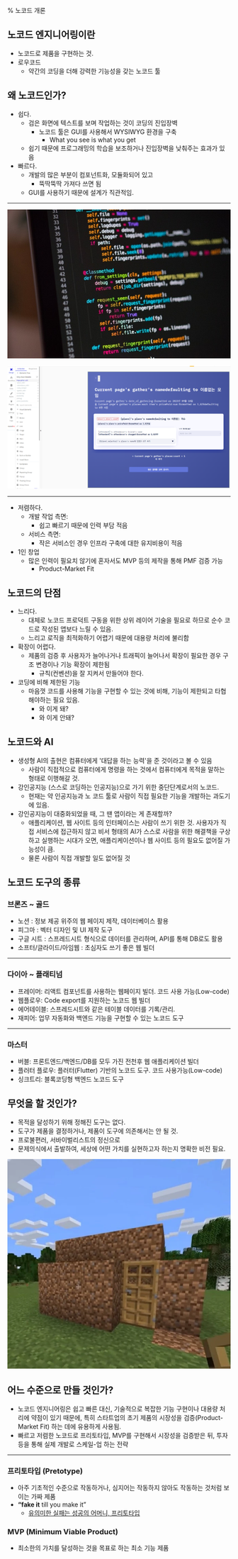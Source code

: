 % 노코드 개론

## 노코드 엔지니어링이란

- 노코드로 제품을 구현하는 것.
- 로우코드
	- 약간의 코딩을 더해 강력한 기능성을 갖는 노코드 툴

## 왜 노코드인가?

- 쉽다.
	- 검은 화면에 텍스트를 보며 작업하는 것이 코딩의 진입장벽
		- 노코드 툴은 GUI를 사용해서 WYSIWYG 환경을 구축
			- What you see is what you get
	- 쉽기 때문에 프로그래밍의 학습을 보조하거나 진입장벽을 낮춰주는 효과가 있음
- 빠르다.
	- 개발의 많은 부분이 컴포넌트화, 모듈화되어 있고
		- 뚝딱뚝딱 가져다 쓰면 됨
	- GUI를 사용하기 때문에 설계가 직관적임.

---

![](attachments/컴퓨터_프로그래밍_언어.jpg)

![](attachments/bubble-editor.png)

---

- 저렴하다.
	- 개발 작업 측면:
		- 쉽고 빠르기 때문에 인력 부담 적음
	- 서비스 측면:
		- 작은 서비스인 경우 인프라 구축에 대한 유지비용이 적음
- 1인 창업
	- 많은 인력이 필요치 않기에 혼자서도 MVP 등의 제작을 통해 PMF 검증 가능
		- Product-Market Fit

## 노코드의 단점

- 느리다.
	- 대체로 노코드 프로덕트 구동을 위한 상위 레이어 기술을 필요로 하므로 순수 코드로 작성된 앱보다 느릴 수 있음.
	- 느리고 로직을 최적화하기 어렵기 때문에 대용량 처리에 불리함
- 확장이 어렵다.
	- 제품의 검증 후 사용자가 늘어나거나 트래픽이 늘어나서 확장이 필요한 경우 구조 변경이나 기능 확장이 제한됨
		- 규칙(컨벤션)을 잘 지켜서 만들어야 한다.
- 코딩에 비해 제한된 기능
	- 마음껏 코드를 사용해 기능을 구현할 수 있는 것에 비해, 기능이 제한되고 타협해야하는 필요 있음.
		- 와 이게 돼?
		- 와 이게 안돼?

## 노코드와 AI

- 생성형 AI의 출현은 컴퓨터에게 '대답을 하는 능력'을 준 것이라고 볼 수 있음
	- 사람이 직접적으로 컴퓨터에게 명령을 하는 것에서 컴퓨터에게 목적을 말하는 형태로 이행해갈 것. 
- 강인공지능 (스스로 코딩하는 인공지능)으로 가기 위한 중단단계로서의 노코드.
	-  현재는 약 인공지능과 노 코드 툴로 사람이 직접 필요한 기능을 개발하는 과도기에 있음.
- 강인공지능이 대중화되었을 때, 그 땐 앱이라는 게 존재할까?
	- 애플리케이션, 웹 사이트 등의 인터페이스는 사람이 쓰기 위한 것. 사용자가 직접 서비스에 접근하지 않고 비서 형태의 AI가 스스로 사람을 위한 해결책을 구상하고 실행하는 시대가 오면, 애플리케이션이나 웹 사이트 등의 필요도 없어질 가능성이 큼.
	- 물론 사람이 직접 개발할 일도 없어질 것

## 노코드 도구의 종류

### 브론즈 ~ 골드

- 노션 : 정보 제공 위주의 웹 페이지 제작, 데이터베이스 활용
- 피그마 : 벡터 디자인 및 UI 제작 도구
- 구글 시트 : 스프레드시트 형식으로 데이터를 관리하며, API를 통해 DB로도 활용
- 소프터/글라이드/아임웹 : 초심자도 쓰기 좋은 웹 빌더

---

### 다이아 ~ 플래티넘

- 프레이머: 리액트 컴포넌트를 사용하는 웹페이지 빌더. 코드 사용 가능(Low-code)
- 웹플로우: Code export를 지원하는 노코드 웹 빌더
- 에어테이블: 스프레드시트와 같은 테이블 데이터를 기록/관리.
- 재피어: 업무 자동화와 백엔드 기능을 구현할 수 있는 노코드 도구

---

### 마스터

- 버블: 프론트엔드/백엔드/DB를 모두 가진 전천후 웹 애플리케이션 빌더
- 플러터 플로우: 플러터(Flutter) 기반의 노코드 도구. 코드 사용가능(Low-code)
- 싱크트리: 블록코딩형 백엔드 노코드 도구

## 무엇을 할 것인가?

- 목적을 달성하기 위해 정해진 도구는 없다.
- 도구가 제품을 결정하거나, 제품이 도구에 의존해서는 안 될 것.
- 프로불편러, 서바이벌리스트의 정신으로
- 문제의식에서 출발하여, 세상에 어떤 가치를 실현하고자 하는지 명확한 비전 필요.

![](attachments/Outside.webp)

## 어느 수준으로 만들 것인가?

- 노코드 엔지니어링은 쉽고 빠른 대신, 기술적으로 복잡한 기능 구현이나 대용량 처리에 약점이 있기 때문에, 특히 스타트업의 초기 제품의 시장성을 검증(Product-Market Fit) 하는 데에 유용하게 사용됨.
- 빠르고 저렴한 노코드로 프리토타입, MVP를 구현해서 시장성을 검증받은 뒤, 투자 등을 통해 실제 개발로 스케일-업 하는 전략

---

### 프리토타입 (Pretotype)

- 아주 기초적인 수준으로 작동하거나, 심지어는 작동하지 않아도 작동하는 것처럼 보이는 가짜 제품
- **“fake it** till you make it”
    - [유의미한 실패는 성공의 어머니, 프리토타입](https://blog.wishket.com/유의미한-실패는-성공의-어머니-프리토타입pretotype/)

### MVP (Minimum Viable Product)

- 최소한의 가치를 달성하는 것을 목표로 하는 최소 기능 제품

